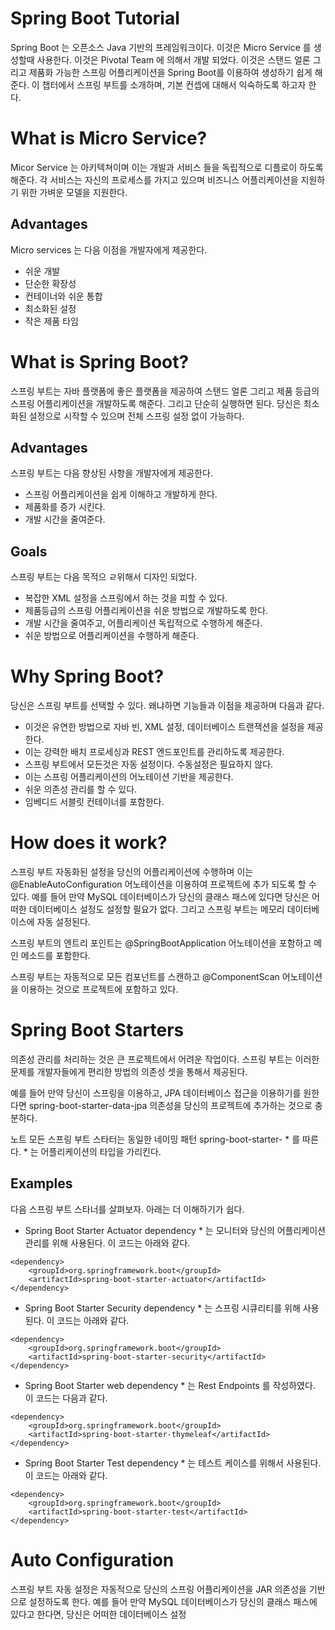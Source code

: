 # Spring Boot Tutorial

Spring Boot 는 오픈소스 Java 기반의 프레임워크이다. 이것은 Micro Service 를 생성할때 사용한다. 
이것은 Pivotal Team 에 의해서 개발 되었다. 이것은 스탠드 얼론 그리고 제품화 가능한 스프링 어플리케이션을 Spring Boot를 이용하여 생성하기 쉽게 해준다. 이 챕터에서 스프링 부트를 소개하며, 기본 컨셉에 대해서 익숙하도록 하고자 한다. 

# What is Micro Service?

Micor Service 는 아키텍쳐이며 이는 개발과 서비스 들을 독립적으로 디플로이 하도록 해준다. 각 서비스는 자신의 프로세스를 가지고 있으며 비즈니스 어플리케이션을 지원하기 위한 가벼운 모델을 지원한다. 

## Advantages

Micro services 는 다음 이점을 개발자에게 제공한다. 

- 쉬운 개발 
- 단순한 확장성 
- 컨테이너와 쉬운 통합 
- 최소화된 설정 
- 작은 제품 타임 

# What is Spring Boot?

스프링 부트는 자바 플랫폼에 좋은 플랫폼을 제공하여 스탠드 얼론 그리고 제품 등급의 스프링 어플리케이션을 개발하도록 해준다. 그리고 단순히 실행하면 된다. 당신은 최소화된 설정으로 시작할 수 있으며 전체 스프링 설정 없이 가능하다. 

## Advantages

스프링 부트는 다음 향상된 사항을 개발자에게 제공한다. 

- 스프링 어플리케이션을 쉽게 이해하고 개발하게 한다. 
- 제품화를 증가 시킨다. 
- 개발 시간을 줄여준다. 

## Goals

스프링 부트는 다음 목적으 ㄹ위해서 디자인 되었다. 

- 복잡한 XML 설정을 스프링에서 하는 것을 피할 수 있다. 
- 제품등급의 스프링 어플리케이션을 쉬운 방법으로 개발하도록 한다. 
- 개발 시간을 줄여주고, 어플리케이션 독립적으로 수행하게 해준다. 
- 쉬운 방법으로 어플리케이션을 수행하게 해준다. 

# Why Spring Boot?

당신은 스프링 부트를 선택할 수 있다. 왜냐하면 기능들과 이점을 제공하며 다음과 같다. 

- 이것은 유연한 방법으로 자바 빈, XML 설정, 데이터베이스 트랜잭션을 설정을 제공한다.
- 이는 강력한 배치 프로세싱과 REST 엔드포인트를 관리하도록 제공한다. 
- 스프링 부트에서 모든것은 자동 설정이다. 수동설정은 필요하지 않다. 
- 이는 스프링 어플리케이션의 어노테이션 기반을 제공한다. 
- 쉬운 의존성 관리를 할 수 있다. 
- 임베디드 서블릿 컨테이너를 포함한다. 

# How does it work?

스프링 부트 자동화된 설정을 당신의 어플리케이션에 수행하며 이는 @EnableAutoConfiguration 어노테이션을 이용하여 프로젝트에 추가 되도록 할 수 있다. 예를 들어 만약 MySQL 데이터베이스가 당신의 클래스 패스에 있다면 당신은 어떠한 데이터베이스 설정도 설정할 필요가 없다. 그리고 스프링 부트는 메모리 데이터베이스에 자동 설정된다. 

스프링 부트의 엔트리 포인트는 @SpringBootApplication 어노테이션을 포함하고 메인 메소드를 포함한다. 

스프링 부트는 자동적으로 모든 컴포넌트를 스캔하고 @ComponentScan 어노테이션을 이용하는 것으로 프로젝트에 포함하고 있다. 

# Spring Boot Starters

의존성 관리를 처리하는 것은 큰 프로젝트에서 어려운 작업이다. 스프링 부트는 이러한 문제를 개발자들에게 편리한 방법의 의존성 셋을 통해서 제공된다. 

예를 들어 만약 당신이 스프링을 이용하고, JPA 데이터베이스 접근을 이용하기를 원한다면 spring-boot-starter-data-jpa 의존성을 당신의 프로젝트에 추가하는 것으로 충분하다. 

노트 모든 스프링 부트 스타터는 동일한 네이밍 패턴 spring-boot-starter- * 를 따른다. * 는 어플리케이션의 타입을 가리킨다. 

## Examples

다음 스프링 부트 스타너를 살펴보자. 아래는 더 이해하기가 쉽다. 

* Spring Boot Starter Actuator dependency * 는 모니터와 당신의 어플리케이션 관리를 위해 사용된다.  이 코드는 아래와 같다. 

```
<dependency>
    <groupId>org.springframework.boot</groupId>
    <artifactId>spring-boot-starter-actuator</artifactId>
</dependency>
```

* Spring Boot Starter Security dependency * 는 스프링 시큐리티를 위해 사용된다. 이 코드는 아래와 같다. 
```
<dependency>
    <groupId>org.springframework.boot</groupId>
    <artifactId>spring-boot-starter-security</artifactId>
</dependency>
```

* Spring Boot Starter web dependency * 는 Rest Endpoints 를 작성하였다. 이 코드는 다음과 같다. 

```
<dependency>
    <groupId>org.springframework.boot</groupId>
    <artifactId>spring-boot-starter-thymeleaf</artifactId>
</dependency>
```

* Spring Boot Starter Test dependency * 는 테스트 케이스를 위해서 사용된다. 이 코드는 아래와 같다. 

```
<dependency>
    <groupId>org.springframework.boot</groupId>
    <artifactId>spring-boot-starter-test</artifactId>
</dependency>
```

# Auto Configuration

스프링 부트 자동 설정은 자동적으로 당신의 스프링 어플리케이션을 JAR 의존성을 기반으로 설정하도록 한다. 예를 들어 만약 MySQL 데이터베이스가 당신의 클래스 패스에 있다고 한다면, 당신은 어떠한 데이터베이스 설정

